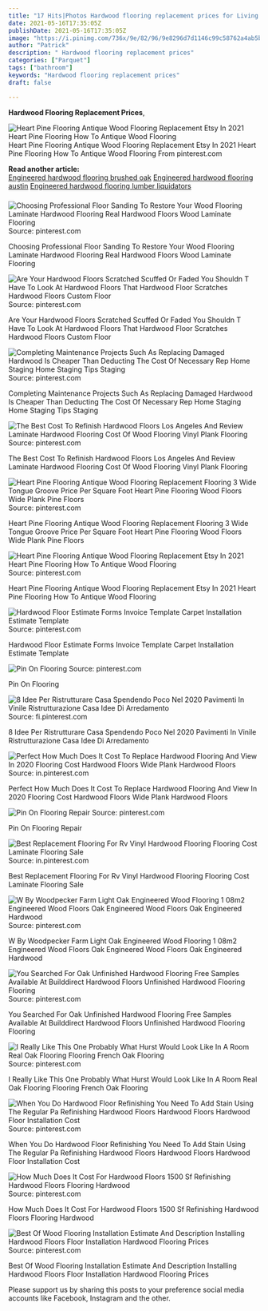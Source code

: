 ```yaml
---
title: "17 Hits|Photos Hardwood flooring replacement prices for Living Room Design"
date: 2021-05-16T17:35:05Z
publishDate: 2021-05-16T17:35:05Z
image: "https://i.pinimg.com/736x/9e/82/96/9e8296d7d1146c99c58762a4ab5b5daa.jpg"
author: "Patrick"
description: " Hardwood flooring replacement prices"
categories: ["Parquet"]
tags: ["bathroom"]
keywords: "Hardwood flooring replacement prices"
draft: false

---
```

<!-- Head tag Code -->
**Hardwood Flooring Replacement Prices**, 

![Heart Pine Flooring Antique Wood Flooring Replacement Etsy In 2021 Heart Pine Flooring How To Antique Wood Flooring](https://i.pinimg.com/474x/11/9f/61/119f61ad80f569b6065aaf9a900e9bef.jpg "Heart Pine Flooring Antique Wood Flooring Replacement Etsy In 2021 Heart Pine Flooring How To Antique Wood Flooring")
Heart Pine Flooring Antique Wood Flooring Replacement Etsy In 2021 Heart Pine Flooring How To Antique Wood Flooring From pinterest.com

**Read another article:**  
[Engineered hardwood flooring brushed oak](/engineered-hardwood-flooring-brushed-oak/)
[Engineered hardwood flooring austin](/engineered-hardwood-flooring-austin/)
[Engineered hardwood flooring lumber liquidators](/engineered-hardwood-flooring-lumber-liquidators/)




### 

 


![Choosing Professional Floor Sanding To Restore Your Wood Flooring Laminate Hardwood Flooring Real Hardwood Floors Wood Laminate Flooring](https://i.pinimg.com/originals/8a/77/76/8a777675d2c5d6163f82f75fbc775b9c.jpg "Choosing Professional Floor Sanding To Restore Your Wood Flooring Laminate Hardwood Flooring Real Hardwood Floors Wood Laminate Flooring")
Source: pinterest.com

Choosing Professional Floor Sanding To Restore Your Wood Flooring Laminate Hardwood Flooring Real Hardwood Floors Wood Laminate Flooring  

![Are Your Hardwood Floors Scratched Scuffed Or Faded You Shouldn T Have To Look At Hardwood Floors That Hardwood Floor Scratches Hardwood Floors Custom Floor](https://i.pinimg.com/originals/be/83/09/be8309a3c1161462f72710e521f791ca.jpg "Are Your Hardwood Floors Scratched Scuffed Or Faded You Shouldn T Have To Look At Hardwood Floors That Hardwood Floor Scratches Hardwood Floors Custom Floor")
Source: pinterest.com

Are Your Hardwood Floors Scratched Scuffed Or Faded You Shouldn T Have To Look At Hardwood Floors That Hardwood Floor Scratches Hardwood Floors Custom Floor  

![Completing Maintenance Projects Such As Replacing Damaged Hardwood Is Cheaper Than Deducting The Cost Of Necessary Rep Home Staging Home Staging Tips Staging](https://i.pinimg.com/originals/5f/e5/09/5fe5094b88d0b66c72543cb4c96b97f7.jpg "Completing Maintenance Projects Such As Replacing Damaged Hardwood Is Cheaper Than Deducting The Cost Of Necessary Rep Home Staging Home Staging Tips Staging")
Source: pinterest.com

Completing Maintenance Projects Such As Replacing Damaged Hardwood Is Cheaper Than Deducting The Cost Of Necessary Rep Home Staging Home Staging Tips Staging  

![The Best Cost To Refinish Hardwood Floors Los Angeles And Review Laminate Hardwood Flooring Cost Of Wood Flooring Vinyl Plank Flooring](https://i.pinimg.com/originals/3f/11/b2/3f11b2e8069f04d354d44eb6387e6613.jpg "The Best Cost To Refinish Hardwood Floors Los Angeles And Review Laminate Hardwood Flooring Cost Of Wood Flooring Vinyl Plank Flooring")
Source: pinterest.com

The Best Cost To Refinish Hardwood Floors Los Angeles And Review Laminate Hardwood Flooring Cost Of Wood Flooring Vinyl Plank Flooring  

![Heart Pine Flooring Antique Wood Flooring Replacement Flooring 3 Wide Tongue Groove Price Per Square Foot Heart Pine Flooring Wood Floors Wide Plank Pine Floors](https://i.pinimg.com/originals/74/38/17/743817ffcf4f830e5b35079e6ee2b6e0.jpg "Heart Pine Flooring Antique Wood Flooring Replacement Flooring 3 Wide Tongue Groove Price Per Square Foot Heart Pine Flooring Wood Floors Wide Plank Pine Floors")
Source: pinterest.com

Heart Pine Flooring Antique Wood Flooring Replacement Flooring 3 Wide Tongue Groove Price Per Square Foot Heart Pine Flooring Wood Floors Wide Plank Pine Floors  

![Heart Pine Flooring Antique Wood Flooring Replacement Etsy In 2021 Heart Pine Flooring How To Antique Wood Flooring](https://i.pinimg.com/474x/11/9f/61/119f61ad80f569b6065aaf9a900e9bef.jpg "Heart Pine Flooring Antique Wood Flooring Replacement Etsy In 2021 Heart Pine Flooring How To Antique Wood Flooring")
Source: pinterest.com

Heart Pine Flooring Antique Wood Flooring Replacement Etsy In 2021 Heart Pine Flooring How To Antique Wood Flooring  

![Hardwood Floor Estimate Forms Invoice Template Carpet Installation Estimate Template](https://i.pinimg.com/originals/a3/9a/86/a39a86d675316a1fa5ad67a396421f79.jpg "Hardwood Floor Estimate Forms Invoice Template Carpet Installation Estimate Template")
Source: pinterest.com

Hardwood Floor Estimate Forms Invoice Template Carpet Installation Estimate Template  

![Pin On Flooring](https://i.pinimg.com/originals/fb/0c/01/fb0c010b952a0c9e114421a21f2f8df3.jpg "Pin On Flooring")
Source: pinterest.com

Pin On Flooring  

![8 Idee Per Ristrutturare Casa Spendendo Poco Nel 2020 Pavimenti In Vinile Ristrutturazione Casa Idee Di Arredamento](https://i.pinimg.com/originals/9c/f7/b7/9cf7b789be936cdc57f885f19f944e55.png "8 Idee Per Ristrutturare Casa Spendendo Poco Nel 2020 Pavimenti In Vinile Ristrutturazione Casa Idee Di Arredamento")
Source: fi.pinterest.com

8 Idee Per Ristrutturare Casa Spendendo Poco Nel 2020 Pavimenti In Vinile Ristrutturazione Casa Idee Di Arredamento  

![Perfect How Much Does It Cost To Replace Hardwood Flooring And View In 2020 Flooring Cost Hardwood Floors Wide Plank Hardwood Floors](https://i.pinimg.com/originals/11/f7/fb/11f7fbb14d78961d4f363a65f86bccb0.jpg "Perfect How Much Does It Cost To Replace Hardwood Flooring And View In 2020 Flooring Cost Hardwood Floors Wide Plank Hardwood Floors")
Source: in.pinterest.com

Perfect How Much Does It Cost To Replace Hardwood Flooring And View In 2020 Flooring Cost Hardwood Floors Wide Plank Hardwood Floors  

![Pin On Flooring Repair](https://i.pinimg.com/originals/cb/43/fb/cb43fb99b1d4d60efb81c17445cf818d.jpg "Pin On Flooring Repair")
Source: pinterest.com

Pin On Flooring Repair  

![Best Replacement Flooring For Rv Vinyl Hardwood Flooring Flooring Cost Laminate Flooring Sale](https://i.pinimg.com/originals/f2/1f/35/f21f35e1f408d6bb5f77bf2ffc5f9a04.jpg "Best Replacement Flooring For Rv Vinyl Hardwood Flooring Flooring Cost Laminate Flooring Sale")
Source: in.pinterest.com

Best Replacement Flooring For Rv Vinyl Hardwood Flooring Flooring Cost Laminate Flooring Sale  

![W By Woodpecker Farm Light Oak Engineered Wood Flooring 1 08m2 Engineered Wood Floors Oak Engineered Wood Floors Oak Engineered Hardwood](https://i.pinimg.com/564x/94/5c/c9/945cc9c66e9002796e3ff1bba6bd2ce1.jpg "W By Woodpecker Farm Light Oak Engineered Wood Flooring 1 08m2 Engineered Wood Floors Oak Engineered Wood Floors Oak Engineered Hardwood")
Source: pinterest.com

W By Woodpecker Farm Light Oak Engineered Wood Flooring 1 08m2 Engineered Wood Floors Oak Engineered Wood Floors Oak Engineered Hardwood  

![You Searched For Oak Unfinished Hardwood Flooring Free Samples Available At Builddirect Hardwood Floors Unfinished Hardwood Flooring Flooring](https://i.pinimg.com/474x/cc/3b/57/cc3b57a4e460ca3e4f978ce5169afd3b.jpg "You Searched For Oak Unfinished Hardwood Flooring Free Samples Available At Builddirect Hardwood Floors Unfinished Hardwood Flooring Flooring")
Source: pinterest.com

You Searched For Oak Unfinished Hardwood Flooring Free Samples Available At Builddirect Hardwood Floors Unfinished Hardwood Flooring Flooring  

![I Really Like This One Probably What Hurst Would Look Like In A Room Real Oak Flooring Flooring French Oak Flooring](https://i.pinimg.com/originals/ff/0b/81/ff0b819991e06d752bc1d05a332713ea.jpg "I Really Like This One Probably What Hurst Would Look Like In A Room Real Oak Flooring Flooring French Oak Flooring")
Source: pinterest.com

I Really Like This One Probably What Hurst Would Look Like In A Room Real Oak Flooring Flooring French Oak Flooring  

![When You Do Hardwood Floor Refinishing You Need To Add Stain Using The Regular Pa Refinishing Hardwood Floors Hardwood Floors Hardwood Floor Installation Cost](https://i.pinimg.com/originals/51/49/46/5149460c15d55b1d69ac2c493ad36755.jpg "When You Do Hardwood Floor Refinishing You Need To Add Stain Using The Regular Pa Refinishing Hardwood Floors Hardwood Floors Hardwood Floor Installation Cost")
Source: pinterest.com

When You Do Hardwood Floor Refinishing You Need To Add Stain Using The Regular Pa Refinishing Hardwood Floors Hardwood Floors Hardwood Floor Installation Cost  

![How Much Does It Cost For Hardwood Floors 1500 Sf Refinishing Hardwood Floors Flooring Hardwood](https://i.pinimg.com/originals/39/87/22/398722571545cff00423b07a28a63c4f.jpg "How Much Does It Cost For Hardwood Floors 1500 Sf Refinishing Hardwood Floors Flooring Hardwood")
Source: pinterest.com

How Much Does It Cost For Hardwood Floors 1500 Sf Refinishing Hardwood Floors Flooring Hardwood  

![Best Of Wood Flooring Installation Estimate And Description Installing Hardwood Floors Floor Installation Hardwood Flooring Prices](https://i.pinimg.com/736x/9e/82/96/9e8296d7d1146c99c58762a4ab5b5daa.jpg "Best Of Wood Flooring Installation Estimate And Description Installing Hardwood Floors Floor Installation Hardwood Flooring Prices")
Source: pinterest.com

Best Of Wood Flooring Installation Estimate And Description Installing Hardwood Floors Floor Installation Hardwood Flooring Prices  

Please support us by sharing this posts to your preference social media accounts like Facebook, Instagram and the other.

